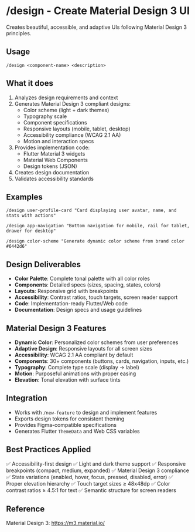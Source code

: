 # /design - Create Material Design 3 UI

Creates beautiful, accessible, and adaptive UIs following Material Design 3 principles.

## Usage
```
/design <component-name> <description>
```

## What it does
1. Analyzes design requirements and context
2. Generates Material Design 3 compliant designs:
   - Color scheme (light + dark themes)
   - Typography scale
   - Component specifications
   - Responsive layouts (mobile, tablet, desktop)
   - Accessibility compliance (WCAG 2.1 AA)
   - Motion and interaction specs
3. Provides implementation code:
   - Flutter Material 3 widgets
   - Material Web Components
   - Design tokens (JSON)
4. Creates design documentation
5. Validates accessibility standards

## Examples
```
/design user-profile-card "Card displaying user avatar, name, and stats with actions"
```

```
/design app-navigation "Bottom navigation for mobile, rail for tablet, drawer for desktop"
```

```
/design color-scheme "Generate dynamic color scheme from brand color #6442d6"
```

## Design Deliverables
- **Color Palette**: Complete tonal palette with all color roles
- **Components**: Detailed specs (sizes, spacing, states, colors)
- **Layouts**: Responsive grid with breakpoints
- **Accessibility**: Contrast ratios, touch targets, screen reader support
- **Code**: Implementation-ready Flutter/Web code
- **Documentation**: Design specs and usage guidelines

## Material Design 3 Features
- **Dynamic Color**: Personalized color schemes from user preferences
- **Adaptive Design**: Responsive layouts for all screen sizes
- **Accessibility**: WCAG 2.1 AA compliant by default
- **Components**: 30+ components (buttons, cards, navigation, inputs, etc.)
- **Typography**: Complete type scale (display → label)
- **Motion**: Purposeful animations with proper easing
- **Elevation**: Tonal elevation with surface tints

## Integration
- Works with `/new-feature` to design and implement features
- Exports design tokens for consistent theming
- Provides Figma-compatible specifications
- Generates Flutter `ThemeData` and Web CSS variables

## Best Practices Applied
✅ Accessibility-first design
✅ Light and dark theme support
✅ Responsive breakpoints (compact, medium, expanded)
✅ Material Design 3 compliance
✅ State variations (enabled, hover, focus, pressed, disabled, error)
✅ Proper elevation hierarchy
✅ Touch target sizes ≥ 48x48dp
✅ Color contrast ratios ≥ 4.5:1 for text
✅ Semantic structure for screen readers

## Reference
Material Design 3: https://m3.material.io/

